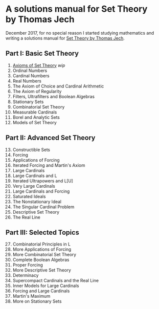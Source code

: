 # A solutions manual for Set Theory by Thomas Jech
December 2017, for no special reason I started studying mathematics and writing
a solutions manual for
[Set Theory by Thomas Jech](https://www.amazon.com/Set-Theory-Thomas-Jech/dp/3540440852).

## Part I: Basic Set Theory
1. [Axioms of Set Theory](https://rawgit.com/9beach/jech-set-theory-solutions/master/chap-01.html) _wip_
2. Ordinal Numbers
3. Cardinal Numbers
4. Real Numbers
5. The Axiom of Choice and Cardinal Arithmetic
6. The Axiom of Regularity
7. Filters, Ultrafilters and Boolean Algebras
8. Stationary Sets
9. Combinatorial Set Theory
10. Measurable Cardinals
11. Borel and Analytic Sets
12. Models of Set Theory

## Part II: Advanced Set Theory
13. Constructible Sets
14. Forcing
15. Applications of Forcing
16. Iterated Forcing and Martin's Axiom
17. Large Cardinals
18. Large Cardinals and L
19. Iterated Ultrapowers and L[U]
20. Very Large Cardinals
21. Large Cardinals and Forcing
22. Saturated Ideals
23. The Nonstationary Ideal
24. The Singular Cardinal Problem
25. Descriptive Set Theory
26. The Real Line

## Part III: Selected Topics
27. Combinatorial Principles in L
28. More Applications of Forcing
29. More Combinatorial Set Theory
30. Complete Boolean Algebras
31. Proper Forcing
32. More Descriptive Set Theory
33. Determinacy
34. Supercompact Cardinals and the Real Line
35. Inner Models for Large Cardinals
36. Forcing and Large Cardinals
37. Martin's Maximum
38. More on Stationary Sets
